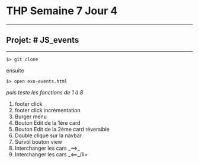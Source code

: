 # THP Semaine 7 Jour 4

***

## Projet: # JS_events

***

```$> git clone```

ensuite 

```$> open exo-events.html```

_puis teste les fonctions de 1 à 8_

<ol>

<li>footer click</li>

<li>footer click incrémentation</li>

<li>Burger menu</li>

<li>Bouton Edit de la 1ère card</li>

<li>Bouton Edit de la 2ème card réversible</li>

<li>Double clique sur la navbar</li>

<li>Survol bouton view</li>

<li>Interchanger les cars  _==>_ </li>

<li>Interchanger les cars _<==_/li>

</ol>

